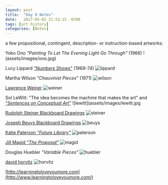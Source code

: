 ```yaml
---
layout: post
title:  "Day 9 Notes"
date:   2017-05-02 21:52:15 -0700
tags: [art history]
categories: [Notes]
---
```


a few propositional, contingent, description- or instruction-based artworks:

Yoko Ono _"Painting To Let The Evening Light Go Through"_ (1966)
!(assets/images/ono.jpg)

Lucy Lippard [_"Numbers Shows"_](https://www.google.com/search?q=lucy+lippard+numbers+show&source=lnms&tbm=isch&sa=X&ved=0ahUKEwiGvKWapNLTAhVX02MKHTbGAqgQ_AUIBigB&biw=1247&bih=627#tbm=isch&q=lucy+lippard+numbers+shows) (1969-74)
![lippard](assets/images/lippard.jpg)

Martha Wilson _"Chauvinist Pieces"_ (1971) 
![wilson](assets/images/wilson.jpg)

[Lawrence Weiner](https://www.google.com/search?q=lawrence+weiner&source=lnms&tbm=isch&sa=X&ved=0ahUKEwiokZqfk9PTAhUoslQKHTe8AQ8Q_AUICigB&biw=1247&bih=627&dpr=2)
![weiner](assets/images/weiner.jpg)

Sol LeWitt: "The idea becomes the machine that makes the art" and [_"Sentences on Conceptual Art"_](http://www.altx.com/vizarts/conceptual.html)
![lewitt](assets/images/lewitt.jpg

[Rudolph Steiner Blackboard Drawings](https://www.google.com/search?q=rudolf+steiner+blackboard&source=lnms&tbm=isch&sa=X&ved=0ahUKEwiguuvao9LTAhVeVWMKHSXFDzIQ_AUICigB&biw=1247&bih=627)
![steiner](assets/images/steiner.jpg)

[Joseph Beuys Blackboard Drawings](https://www.google.com/search?q=joseph+beuys+blackboard&source=lnms&tbm=isch&sa=X&ved=0ahUKEwiCxtfUo9LTAhUL1GMKHcQiDkAQ_AUICigB&biw=1247&bih=627)
![beuys](assets/images/beuys.jpg)

[Katie Paterson _"Future Library"_](http://www.katiepaterson.org/futurelibrary/)
![paterson](assets/images/paterson.png)

[Jill Magid _"The Proposal"_](http://www.jillmagid.com/exhibitions/the-proposal)
![magid](assets/images/magid.jpg)

Douglas Huebler _"Variable Pieces"_
![huebler](assets/images/huebler.jpg)

[david horvitz](http://www.davidhorvitz.com/)
![horvitz](assets/images/horvitz.jpg)

[http://learningtoloveyoumore.com](http://www.learningtoloveyoumore.com/)

